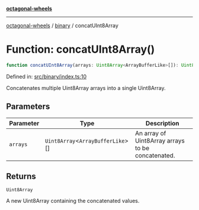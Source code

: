 [**octagonal-wheels**](../../../../README.md)

***

[octagonal-wheels](../../../../globals.md) / [binary](../README.md) / concatUInt8Array

# Function: concatUInt8Array()

```ts
function concatUInt8Array(arrays: Uint8Array<ArrayBufferLike>[]): Uint8Array;
```

Defined in: [src/binary/index.ts:10](https://github.com/vrtmrz/octagonal-wheels/blob/main/src/binary/index.ts#L10)

Concatenates multiple Uint8Array arrays into a single Uint8Array.

## Parameters

| Parameter | Type | Description |
| ------ | ------ | ------ |
| `arrays` | `Uint8Array`\<`ArrayBufferLike`\>[] | An array of Uint8Array arrays to be concatenated. |

## Returns

`Uint8Array`

A new Uint8Array containing the concatenated values.
